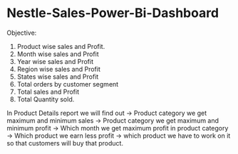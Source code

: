 # Nestle-Sales-Power-Bi-Dashboard
Objective:
 1. Product wise sales and Profit.
 2. Month wise sales and Profit
 2. Year wise sales and Profit
 3. Region wise sales and Profit
 4. States wise sales and Profit
 5. Total orders by customer segment
 6. Total sales and Profit 
 7. Total Quantity sold.

In Product Details report we will find out
 -> Product category we get maximum and minimum sales
 -> Product category we get maximum and minimum profit
 -> Which month we get maximum profit in product category
 -> Which product we earn less profit
 -> which product we have to work on it so that customers will buy that product.
